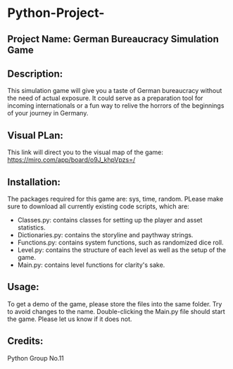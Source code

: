 # Python-Project-

## Project Name: German Bureaucracy Simulation Game 

## Description: 
This simulation game will give you a taste of German bureaucracy without the need of actual exposure. 
It could serve as a preparation tool for incoming internationals or a fun way to relive the horrors of the beginnings of your journey in Germany.

## Visual PLan: 
This link will direct you to the visual map of the game: https://miro.com/app/board/o9J_khpVpzs=/

## Installation: 
The packages required for this game are: sys, time, random. 
PLease make sure to download all currently existing code scripts, which are: 
- Classes.py: contains classes for setting up the player and asset statistics.
- Dictionaries.py: contains the storyline and paythway strings.
- Functions.py: contains system functions, such as randomized dice roll. 
- Level.py: contains the structure of each level as well as the setup of the game. 
- Main.py: contains level functions for clarity's sake.

## Usage: 
To get a demo of the game, please store the files into the same folder. Try to avoid changes to the name. Double-clicking the Main.py file should start the game. 
Please let us know if it does not. 

## Credits: 
Python Group No.11
